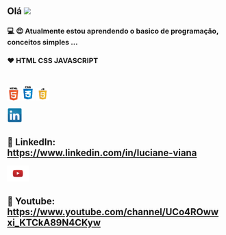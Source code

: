 

## Olá  <img src="https://github.com/everton-dgn/everton-dgn/blob/main/gif/Hi.gif?raw=true" width="30px">

### 💻 😍 Atualmente estou aprendendo o  basico de programação, conceitos simples ...

### ❤ HTML CSS JAVASCRIPT
<br>

<img src="https://github.com/Lucianevianagbi/Lucianevianagbi/blob/master/img/img1.png" width="30px"> <img src="https://github.com/Lucianevianagbi/Lucianevianagbi/blob/master/img/img2.png" width="30px"> <img src="https://github.com/Lucianevianagbi/Lucianevianagbi/blob/master/img/img3.png" width="30px">
<br> 

<img src="https://github.com/Lucianevianagbi/Lucianevianagbi/blob/master/img/img5.png" width="35px"> 

## :link: LinkedIn: https://www.linkedin.com/in/luciane-viana

<img src="https://github.com/Lucianevianagbi/Lucianevianagbi/blob/master/img/img4.png" width="50px">

## :link: Youtube: https://www.youtube.com/channel/UCo4ROwwxi_KTCkA89N4CKyw




